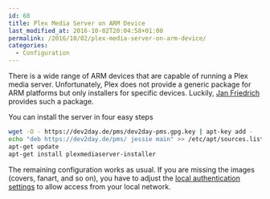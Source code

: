 ```yaml
---
id: 68
title: Plex Media Server on ARM Device
last_modified_at: 2016-10-02T20:04:58+01:00
permalink: /2016/10/02/plex-media-server-on-arm-device/
categories:
  - Configuration
---
```

There is a wide range of ARM devices that are capable of running a Plex media server. Unfortunately, Plex does not provide a generic package for ARM platforms but only installers for specific devices. Luckily, [Jan Friedrich](https://www.dev2day.de/typo3/) provides such a package.<!--more-->

You can install the server in four easy steps

```bash
wget -O - https://dev2day.de/pms/dev2day-pms.gpg.key | apt-key add -
echo "deb https://dev2day.de/pms/ jessie main" >> /etc/apt/sources.list.d/plex.list
apt-get update
apt-get install plexmediaserver-installer
```

The remaining configuration works as usual. If you are missing the images (covers, fanart, and so on), you have to adjust the [local authentication settings](https://support.plex.tv/hc/en-us/articles/200890058-Require-authentication-for-local-network-access) to allow access from your local network.